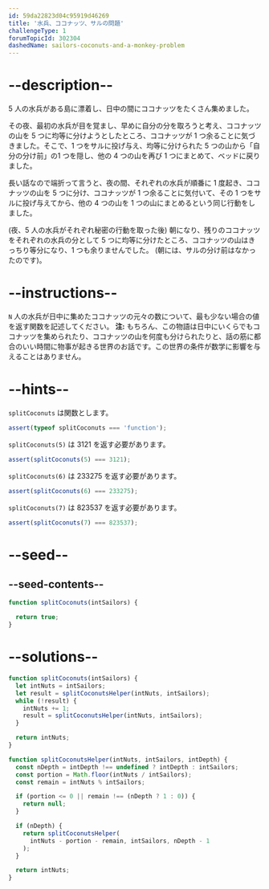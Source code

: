 ```yaml
---
id: 59da22823d04c95919d46269
title: '水兵、ココナッツ、サルの問題'
challengeType: 1
forumTopicId: 302304
dashedName: sailors-coconuts-and-a-monkey-problem
---
```


# --description--

5 人の水兵がある島に漂着し、日中の間にココナッツをたくさん集めました。

その夜、最初の水兵が目を覚まし、早めに自分の分を取ろうと考え、ココナッツの山を 5 つに均等に分けようとしたところ、ココナッツが 1 つ余ることに気づきました。そこで、1 つをサルに投げ与え、均等に分けられた 5 つの山から「自分の分け前」の1 つを隠し、他の 4 つの山を再び 1 つにまとめて、ベッドに戻りました。

長い話なので端折って言うと、夜の間、それぞれの水兵が順番に 1 度起き、ココナッツの山を 5 つに分け、ココナッツが 1 つ余ることに気付いて、その 1 つをサルに投げ与えてから、他の 4 つの山を 1 つの山にまとめるという同じ行動をしました。

(夜、5 人の水兵がそれぞれ秘密の行動を取った後) 朝になり、残りのココナッツをそれぞれの水兵の分として 5 つに均等に分けたところ、ココナッツの山はきっちり等分になり、1 つも余りませんでした。 (朝には、サルの分け前はなかったのです)。

# --instructions--

`N` 人の水兵が日中に集めたココナッツの元々の数について、最も少ない場合の値を返す関数を記述してください。 **注:** もちろん、この物語は日中にいくらでもココナッツを集められたり、ココナッツの山を何度も分けられたりと、話の筋に都合のいい時間に物事が起きる世界のお話です。この世界の条件が数学に影響を与えることはありません。

# --hints--

`splitCoconuts` は関数とします。

```js
assert(typeof splitCoconuts === 'function');
```

`splitCoconuts(5)` は 3121 を返す必要があります。

```js
assert(splitCoconuts(5) === 3121);
```

`splitCoconuts(6)` は 233275 を返す必要があります。

```js
assert(splitCoconuts(6) === 233275);
```

`splitCoconuts(7)` は 823537 を返す必要があります。

```js
assert(splitCoconuts(7) === 823537);
```

# --seed--

## --seed-contents--

```js
function splitCoconuts(intSailors) {

  return true;
}
```

# --solutions--

```js
function splitCoconuts(intSailors) {
  let intNuts = intSailors;
  let result = splitCoconutsHelper(intNuts, intSailors);
  while (!result) {
    intNuts += 1;
    result = splitCoconutsHelper(intNuts, intSailors);
  }

  return intNuts;
}

function splitCoconutsHelper(intNuts, intSailors, intDepth) {
  const nDepth = intDepth !== undefined ? intDepth : intSailors;
  const portion = Math.floor(intNuts / intSailors);
  const remain = intNuts % intSailors;

  if (portion <= 0 || remain !== (nDepth ? 1 : 0)) {
    return null;
  }

  if (nDepth) {
    return splitCoconutsHelper(
      intNuts - portion - remain, intSailors, nDepth - 1
    );
  }

  return intNuts;
}
```
